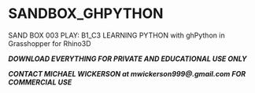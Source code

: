 # SANDBOX_GHPYTHON
SAND BOX 003 PLAY: B1_C3 LEARNING PYTHON with ghPython in Grasshopper for Rhino3D

***DOWNLOAD EVERYTHING FOR PRIVATE AND EDUCATIONAL USE ONLY***

***CONTACT MICHAEL WICKERSON at mwickerson999@.gmail.com FOR COMMERCIAL USE***
